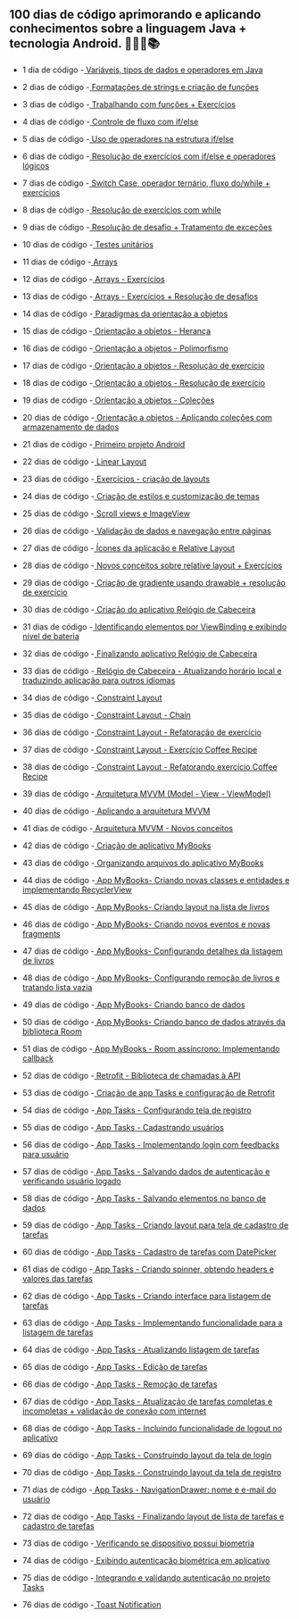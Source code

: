 ## 100 dias de código aprimorando e aplicando conhecimentos sobre a linguagem Java + tecnologia Android. 👨🏽‍💻📚

* 1 dia de código -<a href="https://github.com/wilgoncalves/100DiasDeCodigo_Java_Android/tree/main/%23100DiasDeCodigo/ConceitosIniciais/src/main/java"> Variáveis, tipos de dados e operadores em Java</a>

* 2 dias de código -<a href="https://github.com/wilgoncalves/100DiasDeCodigo_Java_Android/tree/main/%23100DiasDeCodigo/ConceitosIniciais/src/main/java"> Formatações de strings e criação de funções</a>

* 3 dias de código -<a href="https://github.com/wilgoncalves/100DiasDeCodigo_Java_Android/tree/main/%23100DiasDeCodigo/Funcoes/src/main/java"> Trabalhando com funções + Exercícios</a>

* 4 dias de código -<a href="https://github.com/wilgoncalves/100DiasDeCodigo_Java_Android/tree/main/%23100DiasDeCodigo/ControleDeFluxo/src/main/java"> Controle de fluxo com if/else</a>

* 5 dias de código -<a href="https://github.com/wilgoncalves/100DiasDeCodigo_Java_Android/tree/main/%23100DiasDeCodigo/ControleDeFluxo/src/main/java"> Uso de operadores na estrutura if/else</a>

* 6 dias de código -<a href="https://github.com/wilgoncalves/100DiasDeCodigo_Java_Android/tree/main/%23100DiasDeCodigo/ControleDeFluxo/src/main/java"> Resolução de exercícios com if/else e operadores lógicos</a>

* 7 dias de código -<a href="https://github.com/wilgoncalves/100DiasDeCodigo_Java_Android/tree/main/%23100DiasDeCodigo/ControleDeFluxo/src/main/java"> Switch Case, operador ternário, fluxo do/while + exercícios</a>

* 8 dias de código -<a href="https://github.com/wilgoncalves/100DiasDeCodigo_Java_Android/blob/main/%23100DiasDeCodigo/ControleDeFluxo/src/main/java/ExerciciosWhile.java"> Resolução de exercícios com while</a>

* 9 dias de código -<a href="https://github.com/wilgoncalves/100DiasDeCodigo_Java_Android/tree/main/%23100DiasDeCodigo/Excecoes/src/main/java"> Resolução de desafio + Tratamento de exceções</a>

* 10 dias de código -<a href="https://github.com/wilgoncalves/100DiasDeCodigo_Java_Android/tree/main/%23100DiasDeCodigo/TestesUnitarios/src"> Testes unitários</a>

* 11 dias de código -<a href="https://github.com/wilgoncalves/100DiasDeCodigo_Java_Android/blob/main/%23100DiasDeCodigo/Arrays/src/main/java/Arrays.java"> Arrays</a>

* 12 dias de código -<a href="https://github.com/wilgoncalves/100DiasDeCodigo_Java_Android/tree/main/%23100DiasDeCodigo/Arrays/src/main/java"> Arrays - Exercícios</a>

* 13 dias de código -<a href="https://github.com/wilgoncalves/100DiasDeCodigo_Java_Android/tree/main/%23100DiasDeCodigo/Arrays/src/main/java"> Arrays - Exercícios + Resolução de desafios</a>

* 14 dias de código -<a href="https://github.com/wilgoncalves/100DiasDeCodigo_Java_Android/tree/main/%23100DiasDeCodigo/OrientacaoAObjetos/src/main/java"> Paradigmas da orientação a objetos</a>

* 15 dias de código -<a href="https://github.com/wilgoncalves/100DiasDeCodigo_Java_Android/tree/main/%23100DiasDeCodigo/Heranca/src/main/java"> Orientação a objetos - Herança</a>

* 16 dias de código -<a href="https://github.com/wilgoncalves/100DiasDeCodigo_Java_Android/tree/main/%23100DiasDeCodigo/Heranca/src/main/java"> Orientação a objetos - Polimorfismo</a>

* 17 dias de código -<a href="https://github.com/wilgoncalves/100DiasDeCodigo_Java_Android/tree/main/%23100DiasDeCodigo/ExercicioOO/src/main/java"> Orientação a objetos - Resolução de exercício</a>

* 18 dias de código -<a href="https://github.com/wilgoncalves/100DiasDeCodigo_Java_Android/tree/main/%23100DiasDeCodigo/ExercicioOO/src/main/java"> Orientação a objetos - Resolução de exercício</a>

* 19 dias de código -<a href="https://github.com/wilgoncalves/100DiasDeCodigo_Java_Android/tree/main/%23100DiasDeCodigo/Colecoes/src/main/java"> Orientação a objetos - Coleções</a>

* 20 dias de código -<a href="https://github.com/wilgoncalves/100DiasDeCodigo_Java_Android/tree/main/%23100DiasDeCodigo/ExercicioColecoes/src"> Orientação a objetos - Aplicando coleções com armazenamento de dados</a>

* 21 dias de código -<a href="https://github.com/wilgoncalves/100DiasDeCodigo_Java_Android/tree/main/%23100DiasDeCodigo/ProjetoAndroid"> Primeiro projeto Android</a>

* 22 dias de código -<a href="https://github.com/wilgoncalves/100DiasDeCodigo_Java_Android/tree/main/%23100DiasDeCodigo/LinearLayout"> Linear Layout</a>

* 23 dias de código -<a href="https://github.com/wilgoncalves/100DiasDeCodigo_Java_Android/tree/main/%23100DiasDeCodigo/LinearLayout/app/src/main/res/layout"> Exercícios - criação de layouts</a>

* 24 dias de código -<a href="https://github.com/wilgoncalves/100DiasDeCodigo_Java_Android/tree/main/%23100DiasDeCodigo/LinearLayout/app/src/main/res"> Criação de estilos e customização de temas</a>

* 25 dias de código -<a href="https://github.com/wilgoncalves/100DiasDeCodigo_Java_Android/tree/main/%23100DiasDeCodigo/LinearLayout/app/src/main/res"> Scroll views e ImageView</a>

* 26 dias de código -<a href="https://github.com/wilgoncalves/100DiasDeCodigo_Java_Android/tree/main/%23100DiasDeCodigo/LinearLayout/app/src/main/res"> Validação de dados e navegação entre páginas</a>

* 27 dias de código -<a href="https://github.com/wilgoncalves/100DiasDeCodigo_Java_Android/tree/main/%23100DiasDeCodigo/RelativeLayout/app/src/main/res"> Ícones da aplicação e Relative Layout</a>

* 28 dias de código -<a href="https://github.com/wilgoncalves/100DiasDeCodigo_Java_Android/tree/main/%23100DiasDeCodigo/RelativeLayout/app/src/main/res"> Novos conceitos sobre relative layout + Exercícios</a>

* 29 dias de código -<a href="https://github.com/wilgoncalves/100DiasDeCodigo_Java_Android/tree/main/%23100DiasDeCodigo/RelativeLayout/app/src/main/res"> Criação de gradiente usando drawable + resolução de exercício</a>

* 30 dias de código -<a href="https://github.com/wilgoncalves/100DiasDeCodigo_Java_Android/tree/main/%23100DiasDeCodigo/RelogioDeCabeceira/app/src/main"> Criação do aplicativo Relógio de Cabeceira</a>

* 31 dias de código -<a href="https://github.com/wilgoncalves/100DiasDeCodigo_Java_Android/tree/main/%23100DiasDeCodigo/RelogioDeCabeceira/app/src/main"> Identificando elementos por ViewBinding e exibindo nível de bateria</a>

* 32 dias de código -<a href="https://github.com/wilgoncalves/100DiasDeCodigo_Java_Android/tree/main/%23100DiasDeCodigo/RelogioDeCabeceira/app/src/main"> Finalizando aplicativo Relógio de Cabeceira</a>

* 33 dias de código -<a href="https://github.com/wilgoncalves/100DiasDeCodigo_Java_Android/tree/main/%23100DiasDeCodigo/RelogioDeCabeceira/app/src/main"> Relógio de Cabeceira - Atualizando horário local e traduzindo aplicação para outros idiomas</a>

* 34 dias de código -<a href="https://github.com/wilgoncalves/100DiasDeCodigo_Java_Android/tree/main/%23100DiasDeCodigo/ConstraintLayout/app/src/main/res"> Constraint Layout</a>

* 35 dias de código -<a href="https://github.com/wilgoncalves/100DiasDeCodigo_Java_Android/tree/main/%23100DiasDeCodigo/ConstraintLayout/app/src/main/res"> Constraint Layout - Chain</a>

* 36 dias de código -<a href="https://github.com/wilgoncalves/100DiasDeCodigo_Java_Android/blob/main/%23100DiasDeCodigo/ConstraintLayout/app/src/main/res/layout/activity_content.xml"> Constraint Layout - Refatoração de exercício</a>

* 37 dias de código -<a href="https://github.com/wilgoncalves/100DiasDeCodigo_Java_Android/blob/main/%23100DiasDeCodigo/ConstraintLayout/app/src/main/res/layout/activity_coffee.xml"> Constraint Layout - Exercício Coffee Recipe</a>

* 38 dias de código -<a href="https://github.com/wilgoncalves/100DiasDeCodigo_Java_Android/blob/main/%23100DiasDeCodigo/ConstraintLayout/app/src/main/res/layout/activity_coffee.xml"> Constraint Layout - Refatorando exercício Coffee Recipe</a>

* 39 dias de código -<a href="https://github.com/wilgoncalves/100DiasDeCodigo_Java_Android/blob/main/%23100DiasDeCodigo/MVVM/app/src/main/res/layout/activity_main.xml"> Arquitetura MVVM (Model - View - ViewModel)</a>

* 40 dias de código -<a href="https://github.com/wilgoncalves/100DiasDeCodigo_Java_Android/tree/main/%23100DiasDeCodigo/MVVM/app/src/main"> Aplicando a arquitetura MVVM</a>

* 41 dias de código -<a href="https://github.com/wilgoncalves/100DiasDeCodigo_Java_Android/tree/main/%23100DiasDeCodigo/MVVM/app/src/main"> Arquitetura MVVM - Novos conceitos</a>

* 42 dias de código -<a href="https://github.com/wilgoncalves/100DiasDeCodigo_Java_Android/tree/main/%23100DiasDeCodigo/MyBooks"> Criação de aplicativo MyBooks</a>

* 43 dias de código -<a href="https://github.com/wilgoncalves/100DiasDeCodigo_Java_Android/tree/main/%23100DiasDeCodigo/MyBooks"> Organizando arquivos do aplicativo MyBooks</a>

* 44 dias de código -<a href="https://github.com/wilgoncalves/100DiasDeCodigo_Java_Android/tree/main/%23100DiasDeCodigo/MyBooks"> App MyBooks- Criando novas classes e entidades e implementando RecyclerView</a>

* 45 dias de código -<a href="https://github.com/wilgoncalves/100DiasDeCodigo_Java_Android/tree/main/%23100DiasDeCodigo/MyBooks"> App MyBooks- Criando layout na lista de livros</a>

* 46 dias de código -<a href="https://github.com/wilgoncalves/100DiasDeCodigo_Java_Android/tree/main/%23100DiasDeCodigo/MyBooks"> App MyBooks- Criando novos eventos e novas fragments</a>

* 47 dias de código -<a href="https://github.com/wilgoncalves/100DiasDeCodigo_Java_Android/tree/main/%23100DiasDeCodigo/MyBooks"> App MyBooks- Configurando detalhes da listagem de livros</a>

* 48 dias de código -<a href="https://github.com/wilgoncalves/100DiasDeCodigo_Java_Android/tree/main/%23100DiasDeCodigo/MyBooks"> App MyBooks- Configurando remoção de livros e tratando lista vazia</a>

* 49 dias de código -<a href="https://github.com/wilgoncalves/100DiasDeCodigo_Java_Android/tree/main/%23100DiasDeCodigo/MyBooks"> App MyBooks- Criando banco de dados</a>

* 50 dias de código -<a href="https://github.com/wilgoncalves/100DiasDeCodigo_Java_Android/tree/main/%23100DiasDeCodigo/MyBooks"> App MyBooks- Criando banco de dados através da biblioteca Room</a>

* 51 dias de código -<a href="https://github.com/wilgoncalves/100DiasDeCodigo_Java_Android/tree/main/%23100DiasDeCodigo/MyBooks"> App MyBooks - Room assíncrono: Implementando callback</a>

* 52 dias de código -<a href="https://github.com/wilgoncalves/100DiasDeCodigo_Java_Android/tree/main/%23100DiasDeCodigo/RetrofitExemplo/app/src/main"> Retrofit - Biblioteca de chamadas à API</a>

* 53 dias de código -<a href="https://github.com/wilgoncalves/100DiasDeCodigo_Java_Android/tree/main/%23100DiasDeCodigo/AppTasks/Template"> Criação de app Tasks e configuração de Retrofit</a>

* 54 dias de código -<a href="https://github.com/wilgoncalves/100DiasDeCodigo_Java_Android/tree/main/%23100DiasDeCodigo/AppTasks/Template"> App Tasks - Configurando tela de registro</a>

* 55 dias de código -<a href="https://github.com/wilgoncalves/100DiasDeCodigo_Java_Android/tree/main/%23100DiasDeCodigo/AppTasks/Template"> App Tasks - Cadastrando usuários</a>

* 56 dias de código -<a href="https://github.com/wilgoncalves/100DiasDeCodigo_Java_Android/tree/main/%23100DiasDeCodigo/AppTasks/Template"> App Tasks - Implementando login com feedbacks para usuário</a>

* 57 dias de código -<a href="https://github.com/wilgoncalves/100DiasDeCodigo_Java_Android/tree/main/%23100DiasDeCodigo/AppTasks/Template"> App Tasks - Salvando dados de autenticação e verificando usuário logado</a>

* 58 dias de código -<a href="https://github.com/wilgoncalves/100DiasDeCodigo_Java_Android/tree/main/%23100DiasDeCodigo/AppTasks/Template"> App Tasks - Salvando elementos no banco de dados</a>

* 59 dias de código -<a href="https://github.com/wilgoncalves/100DiasDeCodigo_Java_Android/tree/main/%23100DiasDeCodigo/AppTasks/Template"> App Tasks - Criando layout para tela de cadastro de tarefas</a>

* 60 dias de código -<a href="https://github.com/wilgoncalves/100DiasDeCodigo_Java_Android/tree/main/%23100DiasDeCodigo/AppTasks/Template"> App Tasks - Cadastro de tarefas com DatePicker</a>

* 61 dias de código -<a href="https://github.com/wilgoncalves/100DiasDeCodigo_Java_Android/tree/main/%23100DiasDeCodigo/AppTasks/Template"> App Tasks - Criando spinner, obtendo headers e valores das tarefas</a>

* 62 dias de código -<a href="https://github.com/wilgoncalves/100DiasDeCodigo_Java_Android/tree/main/%23100DiasDeCodigo/AppTasks/Template"> App Tasks - Criando interface para listagem de tarefas</a>

* 63 dias de código -<a href="https://github.com/wilgoncalves/100DiasDeCodigo_Java_Android/tree/main/%23100DiasDeCodigo/AppTasks/Template"> App Tasks - Implementando funcionalidade para a listagem de tarefas</a>

* 64 dias de código -<a href="https://github.com/wilgoncalves/100DiasDeCodigo_Java_Android/tree/main/%23100DiasDeCodigo/AppTasks/Template"> App Tasks - Atualizando listagem de tarefas</a>

* 65 dias de código -<a href="https://github.com/wilgoncalves/100DiasDeCodigo_Java_Android/tree/main/%23100DiasDeCodigo/AppTasks/Template"> App Tasks - Edição de tarefas</a>

* 66 dias de código -<a href="https://github.com/wilgoncalves/100DiasDeCodigo_Java_Android/tree/main/%23100DiasDeCodigo/AppTasks/Template"> App Tasks - Remoção de tarefas</a>

* 67 dias de código -<a href="https://github.com/wilgoncalves/100DiasDeCodigo_Java_Android/tree/main/%23100DiasDeCodigo/AppTasks/Template"> App Tasks - Atualização de tarefas completas e incompletas + validação de conexão com internet</a>

* 68 dias de código -<a href="https://github.com/wilgoncalves/100DiasDeCodigo_Java_Android/tree/main/%23100DiasDeCodigo/AppTasks/Template"> App Tasks - Incluindo funcionalidade de logout no aplicativo</a>

* 69 dias de código -<a href="https://github.com/wilgoncalves/100DiasDeCodigo_Java_Android/tree/main/%23100DiasDeCodigo/AppTasks/Template"> App Tasks - Construindo layout da tela de login</a>

* 70 dias de código -<a href="https://github.com/wilgoncalves/100DiasDeCodigo_Java_Android/tree/main/%23100DiasDeCodigo/AppTasks/Template"> App Tasks - Construindo layout da tela de registro</a>

* 71 dias de código -<a href="https://github.com/wilgoncalves/100DiasDeCodigo_Java_Android/tree/main/%23100DiasDeCodigo/AppTasks/Template"> App Tasks - NavigationDrawer: nome e e-mail do usuário</a>

* 72 dias de código -<a href="https://github.com/wilgoncalves/100DiasDeCodigo_Java_Android/tree/main/%23100DiasDeCodigo/AppTasks/Template"> App Tasks - Finalizando layout de lista de tarefas e cadastro de tarefas</a>

* 73 dias de código -<a href="https://github.com/wilgoncalves/100DiasDeCodigo_Java_Android/tree/main/%23100DiasDeCodigo/AppTasks/Template"> Verificando se dispositivo possui biometria</a>

* 74 dias de código -<a href="https://github.com/wilgoncalves/100DiasDeCodigo_Java_Android/tree/main/%23100DiasDeCodigo/AppTasks/Template"> Exibindo autenticação biométrica em aplicativo</a>

* 75 dias de código -<a href="https://github.com/wilgoncalves/100DiasDeCodigo_Java_Android/tree/main/%23100DiasDeCodigo/AppTasks/Template"> Integrando e validando autenticação no projeto Tasks</a>

* 76 dias de código -<a href="https://github.com/wilgoncalves/100DiasDeCodigo_Java_Android/blob/main/%23100DiasDeCodigo/Componentes/app/src/main/res/layout/activity_main.xml"> Toast Notification</a>